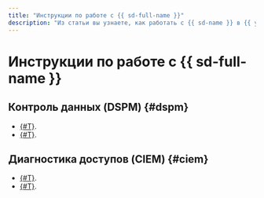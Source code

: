 ```yaml
---
title: "Инструкции по работе с {{ sd-full-name }}"
description: "Из статьи вы узнаете, как работать с {{ sd-name }} в {{ yandex-cloud }}."
---
```


# Инструкции по работе с {{ sd-full-name }}

## Контроль данных (DSPM) {#dspm}

* [{#T}](./dspm/create-data-source.md).
* [{#T}](./dspm/create-scan.md).

## Диагностика доступов (CIEM) {#ciem}

* [{#T}](./ciem/view-permissions.md).
* [{#T}](./ciem/revoke-permissions.md).